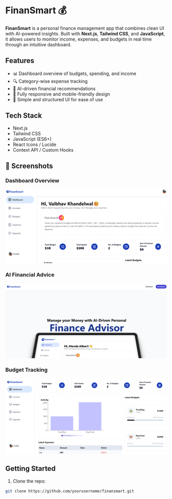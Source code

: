 # FinanSmart 💰

**FinanSmart** is a personal finance management app that combines clean UI with AI-powered insights. Built with **Next.js**, **Tailwind CSS**, and **JavaScript**, it allows users to monitor income, expenses, and budgets in real time through an intuitive dashboard.

## Features

- 📊 Dashboard overview of budgets, spending, and income
- 🔍 Category-wise expense tracking
- 🤖 AI-driven financial recommendations
- 📱 Fully responsive and mobile-friendly design
- 💾 Simple and structured UI for ease of use

## Tech Stack

- Next.js  
- Tailwind CSS  
- JavaScript (ES6+)  
- React Icons / Lucide  
- Context API / Custom Hooks 

## 📸 Screenshots

### Dashboard Overview
![Dashboard](./dashboard.png)

### AI Financial Advice
![AI Advisor](./ai-advice.png)

### Budget Tracking
![Budgets](./budgets-page.png)


## Getting Started

1. Clone the repo:
```bash
git clone https://github.com/yourusername/finansmart.git
